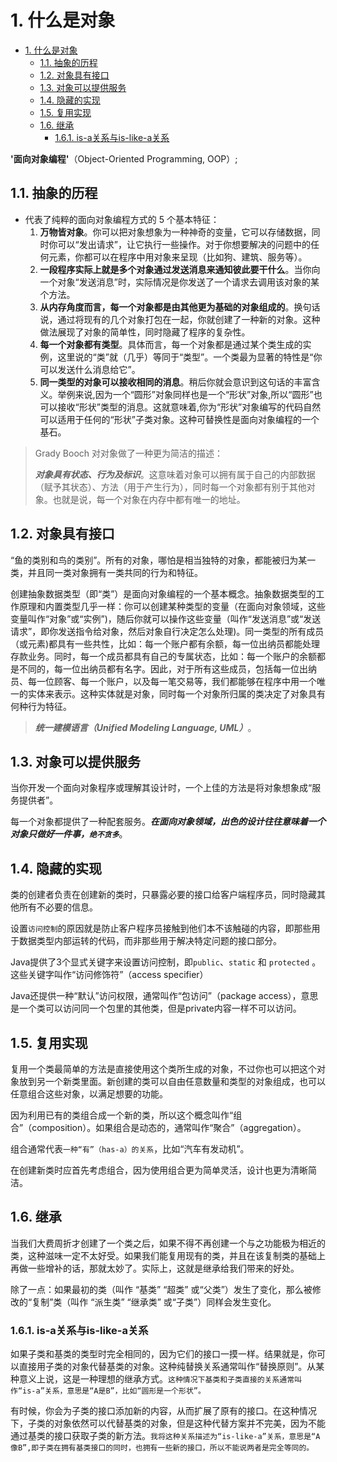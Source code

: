 # 1. 什么是对象

- [1. 什么是对象](#1-什么是对象)
  - [1.1. 抽象的历程](#11-抽象的历程)
  - [1.2. 对象具有接口](#12-对象具有接口)
  - [1.3. 对象可以提供服务](#13-对象可以提供服务)
  - [1.4. 隐藏的实现](#14-隐藏的实现)
  - [1.5. 复用实现](#15-复用实现)
  - [1.6. 继承](#16-继承)
    - [1.6.1. is-a关系与is-like-a关系](#161-is-a关系与is-like-a关系)

**'面向对象编程'**（Object-Oriented Programming, OOP）;

## 1.1. 抽象的历程

- 代表了纯粹的面向对象编程方式的 5 个基本特征：
  1. **万物皆对象**。你可以把对象想象为一种神奇的变量，它可以存储数据，同时你可以“发出请求”，让它执行一些操作。对于你想要解决的问题中的任何元素，你都可以在程序中用对象来呈现（比如狗、建筑、服务等）。
  2. **一段程序实际上就是多个对象通过发送消息来通知彼此要干什么**。当你向一个对象“发送消息”时，实际情况是你发送了一个请求去调用该对象的某个方法。
  3. **从内存角度而言，每一个对象都是由其他更为基础的对象组成的**。换句话说，通过将现有的几个对象打包在一起，你就创建了一种新的对象。这种做法展现了对象的简单性，同时隐藏了程序的复杂性。
  4. **每一个对象都有类型**。具体而言，每一个对象都是通过某个类生成的实例，这里说的“类”就（几乎）等同于“类型”。一个类最为显著的特性是“你可以发送什么消息给它”。
  5. **同一类型的对象可以接收相同的消息**。稍后你就会意识到这句话的丰富含义。举例来说,因为一个“圆形”对象同样也是一个“形状”对象,所以“圆形”也可以接收“形状”类型的消息。这就意味着,你为“形状”对象编写的代码自然可以适用于任何的“形状”子类对象。这种可替换性是面向对象编程的一个基石。

> Grady Booch 对对象做了一种更为简洁的描述：
>
> ***对象具有状态、行为及标识***。这意味着对象可以拥有属于自己的内部数据（赋予其状态）、方法（用于产生行为），同时每一个对象都有别于其他对象。也就是说，每一个对象在内存中都有唯一的地址。

## 1.2. 对象具有接口

“鱼的类别和鸟的类别”。所有的对象，哪怕是相当独特的对象，都能被归为某一类，并且同一类对象拥有一类共同的行为和特征。

创建抽象数据类型（即“类”）是面向对象编程的一个基本概念。抽象数据类型的工作原理和内置类型几乎一样：你可以创建某种类型的变量（在面向对象领域，这些变量叫作“对象”或“实例”)，随后你就可以操作这些变量（叫作“发送消息”或“发送请求”，即你发送指令给对象，然后对象自行决定怎么处理)。同一类型的所有成员（或元素)都具有一些共性，比如：每一个账户都有余额，每一位出纳员都能处理存款业务。同时，每一个成员都具有自己的专属状态，比如：每一个账户的余额都是不同的，每一位出纳员都有名字。因此，对于所有这些成员，包括每一位出纳员、每一位顾客、每一个账户，以及每一笔交易等，我们都能够在程序中用一个唯一的实体来表示。这种实体就是对象，同时每一个对象所归属的类决定了对象具有何种行为特征。

> ***统一建模语言（Unified Modeling Language, UML）***。

## 1.3. 对象可以提供服务

当你开发一个面向对象程序或理解其设计时，一个上佳的方法是将对象想象成“服务提供者”。

每一个对象都提供了一种配套服务。***在面向对象领域，出色的设计往往意味着一个对象只做好一件事，`绝不贪多`***。

## 1.4. 隐藏的实现

类的创建者负责在创建新的类时，只暴露必要的接口给客户端程序员，同时隐藏其他所有不必要的信息。

设置`访问控制`的原因就是防止客户程序员接触到他们本不该触碰的内容，即那些用于数据类型内部运转的代码，而非那些用于解决特定问题的接口部分。

Java提供了3个显式关键字来设置访问控制，即`public`、`static` 和 `protected` 。这些关键字叫作“访问修饰符”（access specifier）

Java还提供一种“默认”访问权限，通常叫作“包访问”（package access），意思是一个类可以访问同一个包里的其他类，但是private内容一样不可以访问。

## 1.5. 复用实现

复用一个类最简单的方法是直接使用这个类所生成的对象，不过你也可以把这个对象放到另一个新类里面。新创建的类可以自由任意数量和类型的对象组成，也可以任意组合这些对象，以满足想要的功能。

因为利用已有的类组合成一个新的类，所以这个概念叫作“组合”（composition）。如果组合是动态的，通常叫作“聚合”（aggregation）。

组合通常代表`一种“有”（has-a）的关系`，比如“汽车有发动机”。

在创建新类时应首先考虑组合，因为使用组合更为简单灵活，设计也更为清晰简洁。

## 1.6. 继承

当我们大费周折才创建了一个类之后，如果不得不再创建一个与之功能极为相近的类，这种滋味一定不太好受。如果我们能复用现有的类，并且在该复制类的基础上再做一些增补的话，那就太妙了。实际上，这就是继承给我们带来的好处。

除了一点：如果最初的类（叫作 “基类” “超类” 或“父类”）发生了变化，那么被修改的“复制”类（叫作 “派生类” “继承类” 或“子类”）同样会发生变化。

### 1.6.1. is-a关系与is-like-a关系

如果子类和基类的类型时完全相同的，因为它们的接口一摸一样。结果就是，你可以直接用子类的对象代替基类的对象。这种纯替换关系通常叫作“替换原则”。从某种意义上说，这是一种理想的继承方式。`这种情况下基类和子类直接的关系通常叫作“is-a”关系，意思是“A是B”，比如“圆形是一个形状”。`

有时候，你会为子类的接口添加新的内容，从而扩展了原有的接口。在这种情况下，子类的对象依然可以代替基类的对象，但是这种代替方案并不完美，因为不能通过基类的接口获取子类的新方法。`我将这种关系描述为“is-like-a”关系，意思是“A像B”,即子类在拥有基类接口的同时，也拥有一些新的接口，所以不能说两者是完全等同的。`

